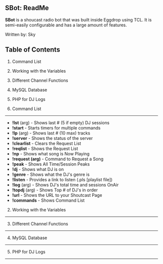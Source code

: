 ## SBot: ReadMe ##

**SBot** is a shoucast radio bot that was built inside Eggdrop using TCL. It is semi-easily configurable and has a large amount of features.

Written by: Sky

Table of Contents
-----------------

1. Command List
2. Working with the Variables
3. Different Channel Functions
4. MySQL Database
5. PHP for DJ Logs


1. Command List
-----------------

- **!lst** (arg) - Shows last # (5 if empty) DJ sessions
- **!start** - Starts timers for multiple commands
- **!lp** (arg) - Shows last # (10 max) tracks
- **!server** - Shows the status of the server
- **!clearlist** - Clears the Request List
- **!reqlist** - Shows the Request List
- **!np** - Shows what song is Now Playing
- **!request (arg)** - Command to Request a Song
- **!peak** - Shows All Time/Session Peaks
- **!dj** - Shows what DJ is on
- **!genre** - Shows what the DJ's genre is
- **!listen** - Provides a link to listen (.pls [playlist file])
- **!log** (arg) - Shows DJ's total time and sessions OnAir
- **!topdj** (arg) - Shows Top # of DJ's in order 
- **!url** - Shows the URL to your Shoutcast Page
- **!commands** - Shows Command List


2. Working with the Variables
-----------------

3. Different Channel Functions
-----------------

4. MySQL Database
-----------------

5. PHP for DJ Logs
-----------------
